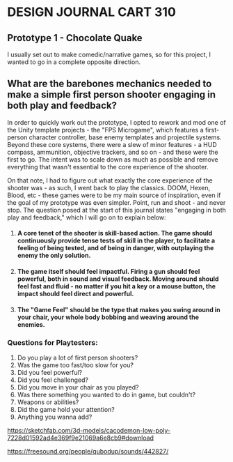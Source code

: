 # DESIGN JOURNAL CART 310

## Prototype 1 - Chocolate Quake

I usually set out to make comedic/narrative games, so for this project, I wanted to go in a complete opposite direction.



## What are the barebones mechanics needed to make a simple first person shooter engaging in both play and feedback?



In order to quickly work out the prototype, I opted to rework and mod one of the Unity template projects - the "FPS Microgame", which features a first-person character controller, base enemy templates and projectile systems. Beyond these core systems, there were a slew of minor features - a HUD compass, ammunition, objective trackers, and so on - and these were the first to go. The intent was to scale down as much as possible and remove everything that wasn't essential to the core experience of the shooter.

On that note, I had to figure out what exactly the core experience of the shooter was - as such, I went back to play the classics. DOOM, Hexen, Blood, etc - these games were to be my main source of inspiration, even if the goal of my prototype was even simpler. Point, run and shoot - and never stop. The question posed at the start of this journal states "engaging in both play and feedback," which I will go on to explain below:

1. #### A core tenet of the shooter is skill-based action. The game should continuously provide tense tests of skill in the player, to facilitate a feeling of being tested, and of being in danger, with outplaying the enemy the only solution.

2. #### The game itself should feel impactful. Firing a gun should feel powerful, both in sound and visual feedback. Moving around should feel fast and fluid - no matter if you hit a key or a mouse button, the impact should feel direct and powerful.

3. #### The "Game Feel" should be the type that makes you swing around in your chair, your whole body bobbing and weaving around the enemies.



### Questions for Playtesters:

1. Do you play a lot of first person shooters?
2. Was the game too fast/too slow for you?
3. Did you feel powerful?
4. Did you feel challenged?
5. Did you move in your chair as you played?
6. Was there something you wanted to do in game, but couldn't?
7. Weapons or abilities?
8. Did the game hold your attention?
9. Anything you wanna add?





https://sketchfab.com/3d-models/cacodemon-low-poly-7228d01592ad4e369f9e21069a6e8cb9#download

https://freesound.org/people/qubodup/sounds/442827/